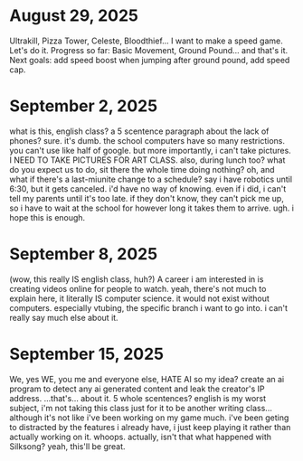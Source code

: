 # August 29, 2025

Ultrakill, Pizza Tower, Celeste, Bloodthief... I want to make a speed game. Let's do it.
Progress so far: Basic Movement, Ground Pound... and that's it.
Next goals: add speed boost when jumping after ground pound, add speed cap.


# September 2, 2025

what is this, english class? a 5 scentence paragraph about the lack of phones? sure. it's dumb. the school computers have so many restrictions. you can't use like half of google. but more importantly, i can't take pictures. I NEED TO TAKE PICTURES FOR ART CLASS. also, during lunch too? what do you expect us to do, sit there the whole time doing nothing? oh, and what if there's a last-miunite change to a schedule? say i have robotics until 6:30, but it gets canceled. i'd have no way of knowing. even if i did, i can't tell my parents until it's too late. if they don't know, they can't pick me up, so i have to wait at the school for however long it takes them to arrive. ugh. i hope this is enough.


# September 8, 2025
(wow, this really IS english class, huh?)
A career i am interested in is creating videos online for people to watch. yeah, there's not much to explain here, it literally IS computer science. it would not exist without computers. especially vtubing, the specific branch i want to go into. i can't really say much else about it.


# September 15, 2025
We, yes WE, you me and everyone else, HATE AI
so my idea? create an ai program to detect any ai generated content and leak the creator's IP address.
...that's... about it. 5 whole scentences? english is my worst subject, i'm not taking this class just for it to be another writing class...
although it's not like i've been working on my game much. i've been geting to distracted by the features i already have, i just keep playing it rather than actually working on it. whoops. actually, isn't that what happened with Silksong? yeah, this'll be great.
